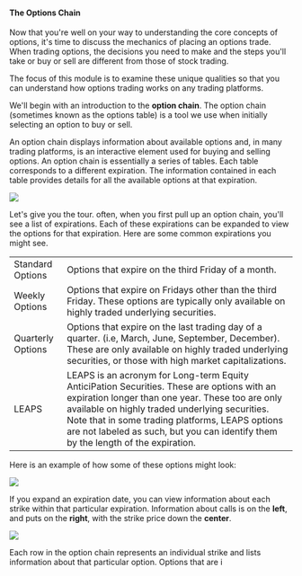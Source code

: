 #### The Options Chain

Now that you're well on your way to understanding the core concepts of options, it's time to discuss the mechanics of placing an options trade. When trading options, the decisions you need to make and the steps you'll take or buy or sell are different from those of stock trading.

The focus of this module is to examine these unique qualities so that you can understand how options trading works on any trading platforms.

We'll begin with an introduction to the **option chain**. The option chain (sometimes known as the options table) is a tool we use when initially selecting an option to buy or sell. 

An option chain displays information about available options and, in many trading platforms, is an interactive element used for buying and selling options. An option chain is essentially a series of tables. Each table corresponds to a different expiration. The information contained in each table provides details for all the available options at that expiration. 

![](https://education.ameritrade.com/content/cms/images/BDTO_Lesson_3.10.01.jpg)

Let's give you the tour. often, when you first pull up an option chain, you'll see a list of expirations. Each of these expirations can be expanded to view the options for that expiration. Here are some common expirations you might see.

|  |  |
|--|--|
| Standard Options | Options that expire on the third Friday of a month. |
| Weekly Options | Options that expire on Fridays other than the third Friday. These options are typically only available on highly traded underlying securities. | 
| Quarterly Options | Options that expire on the last trading day of a quarter. (i.e, March, June, September, December). These are only available on highly traded underlying securities, or those with high market capitalizations. 
| LEAPS | LEAPS is an acronym for Long-term Equity AnticiPation Securities. These are options with an expiration longer than one year. These too are only available on highly traded underlying securities. Note that in some trading platforms, LEAPS options are not labeled as such, but you can identify them by the length of the expiration. 

Here is an example of how some of these options might look:

![](https://education.ameritrade.com/content/cms/images/BDTO_Lesson_3.10.02.jpg)

If you expand an expiration date, you can view information about each strike within that particular expiration. Information about calls is on the **left**, and puts on the **right**, with the strike price down the **center**.

![](https://education.ameritrade.com/content/cms/images/BDTO_Lesson_3.10.03.jpg)

Each row in the option chain represents an individual strike and lists information about that particular option. Options that are i
<!--stackedit_data:
eyJoaXN0b3J5IjpbLTEyNzgwNzAyODIsMTkwMjcwODU2OF19
-->
